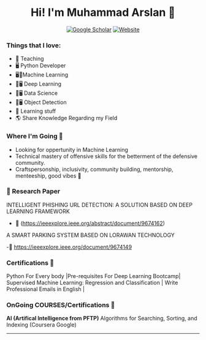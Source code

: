 <div align=center> 
  <h1> Hi! I'm Muhammad Arslan 👋 </h1> 

[![Google Scholar](https://img.shields.io/badge/GS-Google%20Scholar!-purple?style=for-the-badge)](https://scholar.google.com/citations?user=Md2S0oQAAAAJ&hl=en&authuser=1)
[![Website](https://img.shields.io/website?label=LinkedIn.Profile&style=for-the-badge&url=https%3A%2F%2Fhuskyhacks.dev)](https://www.linkedin.com/in/marslanquerishi/)
<!-- [![Badges](https://img.shields.io/website?label=My.Security.Badges&style=for-the-badge&url=https%3A%2F%2FMy.Security.Badges)](https://www.credly.com/users/muhammad-irfan.7ab275d2/badges) -->
</div>


### Things that I love:
- 📕 Teaching
- 🖥️ Python Developer
- 🖥📕Machine Learning
- 📕🖥️ Deep Learning
- 📕🖥️ Data Science
- 📕🖥️ Object Detection
- 📒 Learning stuff
- 🌎 Share Knowledge Regarding my Field

### Where I'm Going 🧭
- Looking for oppertunity in Machine Learning
- Technical mastery of offensive skills for the betterment of the defensive community.
- Craftspersonship, inclusivity, community building, mentorship, menteeship, good vibes 🎵

### 📕 Research Paper
INTELLIGENT PHISHING URL DETECTION: A SOLUTION BASED ON 
DEEP LEARNING FRAMEWORK

- 📡 (https://ieeexplore.ieee.org/abstract/document/9674162)

A SMART PARKING SYSTEM BASED ON LORAWAN TECHNOLOGY 

-📡 https://ieeexplore.ieee.org/document/9674149

### Certifications 📜
Python For Every body |Pre-requisites For Deep Learning Bootcamp| Supervised Machine Learning: Regression and
Classification | Write Professional Emails in English | 


### OnGoing COURSES/Certifications 🎤
**AI (Artifical Intelligence from PFTP)**
Algorithms for Searching, Sorting, and Indexing (Coursera Google)

---
